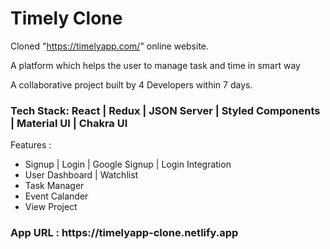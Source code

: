 <h1>Timely Clone </h1>

Cloned "https://timelyapp.com/" online website.

A platform which helps the user to manage task and time in smart way

A collaborative project built by 4 Developers within 7 days.
<h3>Tech Stack: React | Redux | JSON Server | Styled Components | Material UI | Chakra UI </h3>
Features : 
<ul>
<li>Signup | Login | Google Signup | Login Integration</li>
<li>User Dashboard | Watchlist</li>
<li>Task Manager</li>
<li>Event Calander</li>
<li>View Project </p></li>
</ul>
 
 
<h3>App URL : https://timelyapp-clone.netlify.app</h3>

</ul>
